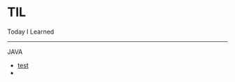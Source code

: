 # TIL
Today I Learned
***
JAVA   
* [test][testlink]
* [testlink]: https://github.com/blue00419/TIL/blob/main/test

